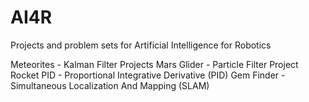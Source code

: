 # AI4R

Projects and problem sets for Artificial Intelligence for Robotics

Meteorites - Kalman Filter Projects
Mars Glider - Particle Filter Project
Rocket PID - Proportional Integrative Derivative (PID)
Gem Finder - Simultaneous Localization And Mapping (SLAM)
